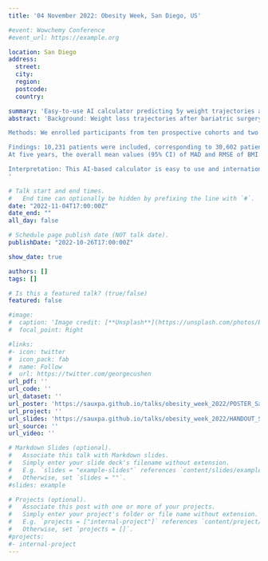 ```yaml
---
title: '04 November 2022: Obesity Week, San Diego, US'

#event: Wowchemy Conference
#event_url: https://example.org

location: San Diego
address:
  street:
  city:
  region:
  postcode:
  country:

summary: 'Easy-to-use AI calculator predicting 5y weight trajectories after bariatric surgery: a SOPHIA study.'
abstract: 'Background: Weight loss trajectories after bariatric surgery vary widely between individuals, while predicting weight loss before the operation remains challenging. We aimed to develop a model using artificial intelligence (AI) to provide individual preoperative prediction of the five-year weight loss trajectories after surgery.

Methods: We enrolled participants from ten prospective cohorts and two randomized trials in Europe, America, and Asia, with five-year follow-up after Roux-en-Y gastric bypass (RYGB), sleeve gastrectomy (SG) or gastric band (GB). The development cohort comprised patients from two centers in France. The primary outcome was body mass index (BMI) at five years. A model was developed using LASSO to select variables and CART to build interpretable regression trees. The performances of the model were assessed through the median absolute deviation (MAD) and root mean squared error (RMSE) of BMI.

Findings: 10,231 patients were included, corresponding to 30,602 patient-years. Among the baseline attributes in the development cohort, seven variables were selected by LASSO: height, weight, intervention type, age, diabetes status, diabetes duration, and smoking status.
At five years, the overall mean values (95% CI) of MAD and RMSE of BMI across external validation cohorts were 2.8 (2.6; 3.0) kg/m2 and 4.7 (4.4; 5.0) kg/m2, respectively, while the mean (SD) difference between predicted and observed BMI at five years was -0.3 (4.7) kg/m2. The corresponding online companion tool can help inform clinical decisions before surgery (https://bariatric-weight-trajectory-prediction.univ-lille.fr/).

Interpretation: This AI-based calculator is easy to use and internationally validated, for predicting individual five-year weight loss trajectories after the three most common bariatric interventions.
'

# Talk start and end times.
#   End time can optionally be hidden by prefixing the line with `#`.
date: "2022-11-04T17:00:00Z"
date_end: ""
all_day: false

# Schedule page publish date (NOT talk date).
publishDate: "2022-10-26T17:00:00Z"

show_date: true

authors: []
tags: []

# Is this a featured talk? (true/false)
featured: false

#image:
#  caption: 'Image credit: [**Unsplash**](https://unsplash.com/photos/bzdhc5b3Bxs)'
#  focal_point: Right

#links:
#- icon: twitter
#  icon_pack: fab
#  name: Follow
#  url: https://twitter.com/georgecushen
url_pdf: ''
url_code: ''
url_dataset: ''
url_poster: 'https://sauxpa.github.io/talks/obesity_week_2022/POSTER_Saux_Bariatric_Weight_Trajectory_Prediction.pdf'
url_project: ''
url_slides: 'https://sauxpa.github.io/talks/obesity_week_2022/HANDOUT_Saux_Bariatric_Weight_Trajectory_Prediction.pdf'
url_source: ''
url_video: ''

# Markdown Slides (optional).
#   Associate this talk with Markdown slides.
#   Simply enter your slide deck's filename without extension.
#   E.g. `slides = "example-slides"` references `content/slides/example-slides.md`.
#   Otherwise, set `slides = ""`.
#slides: example

# Projects (optional).
#   Associate this post with one or more of your projects.
#   Simply enter your project's folder or file name without extension.
#   E.g. `projects = ["internal-project"]` references `content/project/deep-learning/index.md`.
#   Otherwise, set `projects = []`.
#projects:
#- internal-project
---
```

